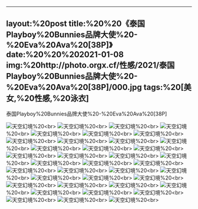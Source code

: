 ﻿---
layout:%20post
title:%20%20《泰国Playboy%20Bunnies品牌大使%20-%20Eva%20Ava%20[38P]》
date:%20%20%202021-01-08
img:%20http://photo.orgx.cf/性感/2021/泰国Playboy%20Bunnies品牌大使%20-%20Eva%20Ava%20[38P]/000.jpg
tags:%20[美女,%20性感,%20泳衣]
---

泰国Playboy%20Bunnies品牌大使%20-%20Eva%20Ava%20[38P]



![天空幻境](http://photo.orgx.cf/性感/2021/泰国Playboy%20Bunnies品牌大使%20-%20Eva%20Ava%20[38P]/001.jpg%20''天空幻境'')%20<br>
![天空幻境](http://photo.orgx.cf/性感/2021/泰国Playboy%20Bunnies品牌大使%20-%20Eva%20Ava%20[38P]/002.jpg%20''天空幻境'')%20<br>
![天空幻境](http://photo.orgx.cf/性感/2021/泰国Playboy%20Bunnies品牌大使%20-%20Eva%20Ava%20[38P]/003.jpg%20''天空幻境'')%20<br>
![天空幻境](http://photo.orgx.cf/性感/2021/泰国Playboy%20Bunnies品牌大使%20-%20Eva%20Ava%20[38P]/004.jpg%20''天空幻境'')%20<br>
![天空幻境](http://photo.orgx.cf/性感/2021/泰国Playboy%20Bunnies品牌大使%20-%20Eva%20Ava%20[38P]/005.jpg%20''天空幻境'')%20<br>
![天空幻境](http://photo.orgx.cf/性感/2021/泰国Playboy%20Bunnies品牌大使%20-%20Eva%20Ava%20[38P]/006.jpg%20''天空幻境'')%20<br>
![天空幻境](http://photo.orgx.cf/性感/2021/泰国Playboy%20Bunnies品牌大使%20-%20Eva%20Ava%20[38P]/007.jpg%20''天空幻境'')%20<br>
![天空幻境](http://photo.orgx.cf/性感/2021/泰国Playboy%20Bunnies品牌大使%20-%20Eva%20Ava%20[38P]/008.jpg%20''天空幻境'')%20<br>
![天空幻境](http://photo.orgx.cf/性感/2021/泰国Playboy%20Bunnies品牌大使%20-%20Eva%20Ava%20[38P]/009.jpg%20''天空幻境'')%20<br>
![天空幻境](http://photo.orgx.cf/性感/2021/泰国Playboy%20Bunnies品牌大使%20-%20Eva%20Ava%20[38P]/010.jpg%20''天空幻境'')%20<br>
![天空幻境](http://photo.orgx.cf/性感/2021/泰国Playboy%20Bunnies品牌大使%20-%20Eva%20Ava%20[38P]/011.jpg%20''天空幻境'')%20<br>
![天空幻境](http://photo.orgx.cf/性感/2021/泰国Playboy%20Bunnies品牌大使%20-%20Eva%20Ava%20[38P]/012.jpg%20''天空幻境'')%20<br>
![天空幻境](http://photo.orgx.cf/性感/2021/泰国Playboy%20Bunnies品牌大使%20-%20Eva%20Ava%20[38P]/013.jpg%20''天空幻境'')%20<br>
![天空幻境](http://photo.orgx.cf/性感/2021/泰国Playboy%20Bunnies品牌大使%20-%20Eva%20Ava%20[38P]/014.jpg%20''天空幻境'')%20<br>
![天空幻境](http://photo.orgx.cf/性感/2021/泰国Playboy%20Bunnies品牌大使%20-%20Eva%20Ava%20[38P]/015.jpg%20''天空幻境'')%20<br>
![天空幻境](http://photo.orgx.cf/性感/2021/泰国Playboy%20Bunnies品牌大使%20-%20Eva%20Ava%20[38P]/016.jpg%20''天空幻境'')%20<br>
![天空幻境](http://photo.orgx.cf/性感/2021/泰国Playboy%20Bunnies品牌大使%20-%20Eva%20Ava%20[38P]/017.jpg%20''天空幻境'')%20<br>
![天空幻境](http://photo.orgx.cf/性感/2021/泰国Playboy%20Bunnies品牌大使%20-%20Eva%20Ava%20[38P]/018.jpg%20''天空幻境'')%20<br>
![天空幻境](http://photo.orgx.cf/性感/2021/泰国Playboy%20Bunnies品牌大使%20-%20Eva%20Ava%20[38P]/019.jpg%20''天空幻境'')%20<br>
![天空幻境](http://photo.orgx.cf/性感/2021/泰国Playboy%20Bunnies品牌大使%20-%20Eva%20Ava%20[38P]/020.jpg%20''天空幻境'')%20<br>
![天空幻境](http://photo.orgx.cf/性感/2021/泰国Playboy%20Bunnies品牌大使%20-%20Eva%20Ava%20[38P]/021.jpg%20''天空幻境'')%20<br>
![天空幻境](http://photo.orgx.cf/性感/2021/泰国Playboy%20Bunnies品牌大使%20-%20Eva%20Ava%20[38P]/022.jpg%20''天空幻境'')%20<br>
![天空幻境](http://photo.orgx.cf/性感/2021/泰国Playboy%20Bunnies品牌大使%20-%20Eva%20Ava%20[38P]/023.jpg%20''天空幻境'')%20<br>
![天空幻境](http://photo.orgx.cf/性感/2021/泰国Playboy%20Bunnies品牌大使%20-%20Eva%20Ava%20[38P]/024.jpg%20''天空幻境'')%20<br>
![天空幻境](http://photo.orgx.cf/性感/2021/泰国Playboy%20Bunnies品牌大使%20-%20Eva%20Ava%20[38P]/025.jpg%20''天空幻境'')%20<br>
![天空幻境](http://photo.orgx.cf/性感/2021/泰国Playboy%20Bunnies品牌大使%20-%20Eva%20Ava%20[38P]/026.jpg%20''天空幻境'')%20<br>
![天空幻境](http://photo.orgx.cf/性感/2021/泰国Playboy%20Bunnies品牌大使%20-%20Eva%20Ava%20[38P]/027.jpg%20''天空幻境'')%20<br>
![天空幻境](http://photo.orgx.cf/性感/2021/泰国Playboy%20Bunnies品牌大使%20-%20Eva%20Ava%20[38P]/028.jpg%20''天空幻境'')%20<br>
![天空幻境](http://photo.orgx.cf/性感/2021/泰国Playboy%20Bunnies品牌大使%20-%20Eva%20Ava%20[38P]/029.jpg%20''天空幻境'')%20<br>
![天空幻境](http://photo.orgx.cf/性感/2021/泰国Playboy%20Bunnies品牌大使%20-%20Eva%20Ava%20[38P]/030.jpg%20''天空幻境'')%20<br>
![天空幻境](http://photo.orgx.cf/性感/2021/泰国Playboy%20Bunnies品牌大使%20-%20Eva%20Ava%20[38P]/031.jpg%20''天空幻境'')%20<br>
![天空幻境](http://photo.orgx.cf/性感/2021/泰国Playboy%20Bunnies品牌大使%20-%20Eva%20Ava%20[38P]/032.jpg%20''天空幻境'')%20<br>
![天空幻境](http://photo.orgx.cf/性感/2021/泰国Playboy%20Bunnies品牌大使%20-%20Eva%20Ava%20[38P]/033.jpg%20''天空幻境'')%20<br>
![天空幻境](http://photo.orgx.cf/性感/2021/泰国Playboy%20Bunnies品牌大使%20-%20Eva%20Ava%20[38P]/034.jpg%20''天空幻境'')%20<br>
![天空幻境](http://photo.orgx.cf/性感/2021/泰国Playboy%20Bunnies品牌大使%20-%20Eva%20Ava%20[38P]/035.jpg%20''天空幻境'')%20<br>
![天空幻境](http://photo.orgx.cf/性感/2021/泰国Playboy%20Bunnies品牌大使%20-%20Eva%20Ava%20[38P]/036.jpg%20''天空幻境'')%20<br>
![天空幻境](http://photo.orgx.cf/性感/2021/泰国Playboy%20Bunnies品牌大使%20-%20Eva%20Ava%20[38P]/037.jpg%20''天空幻境'')%20<br>
![天空幻境](http://photo.orgx.cf/性感/2021/泰国Playboy%20Bunnies品牌大使%20-%20Eva%20Ava%20[38P]/038.jpg%20''天空幻境'')%20<br>